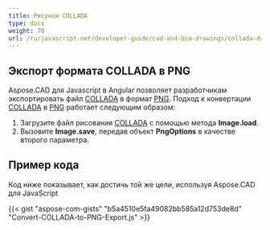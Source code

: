```yaml
---
title: Рисунки COLLADA
type: docs
weight: 70
url: /ru/javascript-net/developer-guide/cad-and-bim-drawings/collada-drawings/
---
```


## **Экспорт формата COLLADA в PNG**

Aspose.CAD для Javascript в Angular позволяет разработчикам экспортировать файл [COLLADA](https://docs.fileformat.com/3d/dae/) в формат [PNG](https://docs.fileformat.com/image/png/).
Подход к конвертации [COLLADA](https://docs.fileformat.com/3d/dae/) в [PNG](https://docs.fileformat.com/image/png/) работает следующим образом:

1. Загрузите файл рисования [COLLADA](https://docs.fileformat.com/3d/dae/) с помощью метода **Image.load**.
1. Вызовите **Image.save**, передав объект **PngOptions** в качестве второго параметра.

## Пример кода

Код ниже показывает, как достичь той же цели, используя Aspose.CAD для JavaScript

{{< gist "aspose-com-gists" "b5a4510e5fa49082bb585a12d753de8d" "Convert-COLLADA-to-PNG-Export.js" >}}
